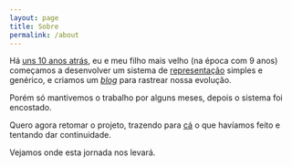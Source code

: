 ```yaml
---
layout: page
title: Sobre
permalink: /about
---
```


Há [uns 10 anos atrás](http://khondaj.blogspot.com/2007/05/apresentao.html),
eu e meu filho mais velho (na época com 9 anos) começamos a desenvolver um
sistema de [representação](http://pt.wikipedia.org/wiki/RPG_(jogo)) simples e
genérico, e criamos um [*blog*](http://khondaj.blogspot.com/) para rastrear
nossa evolução.

Porém só mantivemos o trabalho por alguns meses, depois o sistema foi encostado.

Quero agora retomar o projeto, trazendo para [cá](//hondaj.cacilhas.info/) o que
havíamos feito e tentando dar continuidade.

Vejamos onde esta jornada nos levará.
